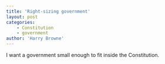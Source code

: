 ```yaml
---
title: 'Right-sizing government'
layout: post
categories:
    - Constitution
    - government
author: 'Harry Browne'
---
```


I want a government small enough to fit inside the Constitution.